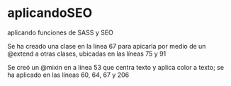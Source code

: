 # aplicandoSEO
aplicando funciones de SASS y SEO

Se ha creado una clase en la línea 67 para apicarla por medio de un @extend a otras clases, ubicadas en las líneas 75 y 91

Se creó un @mixin en a línea 53 que centra texto y aplica color a texto; se ha aplicado en las líneas 60, 64, 67 y 206